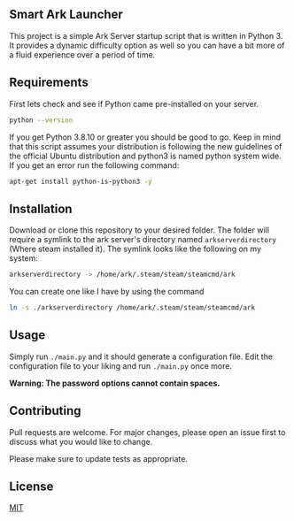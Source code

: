## Smart Ark Launcher

This project is a simple Ark Server startup script that is written in Python 3. It provides a dynamic difficulty option as well so you can have a bit more of a fluid experience over a period of time.

## Requirements

First lets check and see if Python came pre-installed on your server.

```bash
python --version
```

If you get Python 3.8.10 or greater you should be good to go. Keep in mind that this script assumes your distribution is following the new guidelines of the official Ubuntu distribution and python3 is named python system wide. If you get an error run the following command:

```bash
apt-get install python-is-python3 -y
```

## Installation

Download or clone this repository to your desired folder. The folder will require a symlink to the ark server's directory named `arkserverdirectory` (Where steam installed it). The symlink looks like the following on my system:
```bash
arkserverdirectory -> /home/ark/.steam/steam/steamcmd/ark
```
You can create one like I have by using the command
```bash
ln -s ./arkserverdirectory /home/ark/.steam/steam/steamcmd/ark
```
## Usage

Simply run `./main.py` and it should generate a configuration file. Edit the configuration file to your liking and run `./main.py` once more.

**Warning: The password options cannot contain spaces.**
## Contributing
Pull requests are welcome. For major changes, please open an issue first to discuss what you would like to change.

Please make sure to update tests as appropriate.

## License
[MIT](https://choosealicense.com/licenses/mit/)
